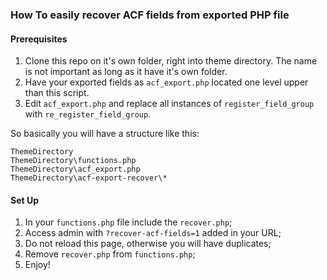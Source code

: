 ### How To easily recover ACF fields from exported PHP file

#### Prerequisites
1. Clone this repo on it's own folder, right into theme directory. The name is not important as long as it have it's own folder.
2. Have your exported fields as `acf_export.php` located one level upper than this script.
3. Edit `acf_export.php` and replace all instances of `register_field_group` with `re_register_field_group`.

So basically you will have a structure like this:

```
ThemeDirectory
ThemeDirectory\functions.php
ThemeDirectory\acf_export.php
ThemeDirectory\acf-export-recover\*
```

#### Set Up
1. In your `functions.php` file include the `recover.php`;
2. Access admin with `?recover-acf-fields=1` added in your URL;
3. Do not reload this page, otherwise you will have duplicates;
4. Remove `recover.php` from `functions.php`;
4. Enjoy!